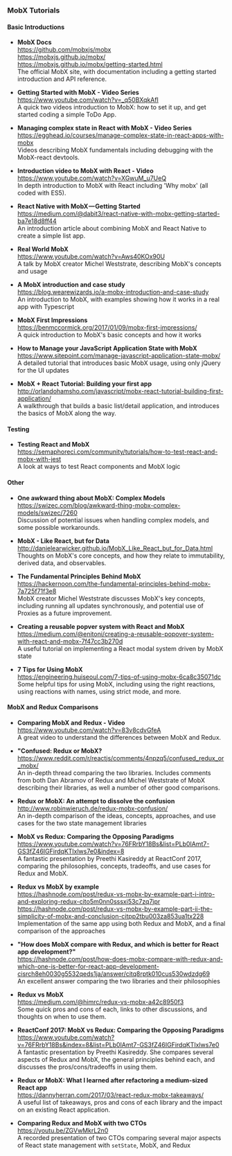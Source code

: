 ### MobX Tutorials


#### Basic Introductions
- **MobX Docs**  
  https://github.com/mobxjs/mobx  
  https://mobxjs.github.io/mobx/  
  https://mobxjs.github.io/mobx/getting-started.html  
  The official MobX site, with documentation including a getting started introduction and API reference.

- **Getting Started with MobX - Video Series**  
  https://www.youtube.com/watch?v=_q50BXqkAfI  
  A quick two videos introduction to MobX: how to set it up, and get started coding a simple ToDo App.

- **Managing complex state in React with MobX - Video Series**  
  https://egghead.io/courses/manage-complex-state-in-react-apps-with-mobx  
  Videos describing MobX fundamentals including debugging with the MobX-react devtools.

- **Introduction video to MobX with React - Video**  
  https://www.youtube.com/watch?v=XGwuM_u7UeQ  
  In depth introduction to MobX with React including 'Why mobx' (all coded with ES5).

- **React Native with MobX — Getting Started**  
  https://medium.com/@dabit3/react-native-with-mobx-getting-started-ba7e18d8ff44  
  An introduction article about combining MobX and React Native to create a simple list app.
  
- **Real World MobX**  
  https://www.youtube.com/watch?v=Aws40KOx90U  
  A talk by MobX creator Michel Weststrate, describing MobX's concepts and usage

- **A MobX introduction and case study**  
  https://blog.wearewizards.io/a-mobx-introduction-and-case-study  
  An introduction to MobX, with examples showing how it works in a real app with Typescript
  
- **MobX First Impressions**  
  https://benmccormick.org/2017/01/09/mobx-first-impressions/  
  A quick introduction to MobX's basic concepts and how it works
  
- **How to Manage your JavaScript Application State with MobX**  
  https://www.sitepoint.com/manage-javascript-application-state-mobx/  
  A detailed tutorial that introduces basic MobX usage, using only jQuery for the UI updates
  
- **MobX + React Tutorial: Building your first app**  
  http://orlandohamsho.com/javascript/mobx-react-tutorial-building-first-application/  
  A walkthrough that builds a basic list/detail application, and introduces the basics of MobX along the way.
  

#### Testing

- **Testing React and MobX**  
  https://semaphoreci.com/community/tutorials/how-to-test-react-and-mobx-with-jest  
  A look at ways to test React components and MobX logic
  

#### Other

- **One awkward thing about MobX: Complex Models**  
  https://swizec.com/blog/awkward-thing-mobx-complex-models/swizec/7260  
  Discussion of potential issues when handling complex models, and some possible workarounds.

- **MobX - Like React, but for Data**  
  http://danielearwicker.github.io/MobX_Like_React_but_for_Data.html  
  Thoughts on MobX's core concepts, and how they relate to immutability, derived data, and observables.
  
- **The Fundamental Principles Behind MobX**  
  https://hackernoon.com/the-fundamental-principles-behind-mobx-7a725f71f3e8  
  MobX creator Michel Weststrate discusses MobX's key concepts, including running all updates synchronously, and potential use of Proxies as a future improvement.
  
- **Creating a reusable popver system with React and MobX**  
  https://medium.com/@enitoni/creating-a-reusable-popover-system-with-react-and-mobx-7f47cc3b270d  
  A useful tutorial on implementing a React modal system driven by MobX state
  
- **7 Tips for Using MobX**  
  https://engineering.huiseoul.com/7-tips-of-using-mobx-6ca8c35071dc  
  Some helpful tips for using MobX, including using the right reactions, using reactions with names, using strict mode, and more.
  

#### MobX and Redux Comparisons

- **Comparing MobX and Redux - Video**  
  https://www.youtube.com/watch?v=83v8cdvGfeA  
A great video to understand the differences between MobX and Redux.

- **"Confused: Redux or MobX?**  
  https://www.reddit.com/r/reactjs/comments/4npzq5/confused_redux_or_mobx/  
  An in-depth thread comparing the two libraries. Includes comments from both Dan Abramov of Redux and Michel Weststrate of MobX describing their libraries, as well a number of other good comparisons.
  
- **Redux or MobX: An attempt to dissolve the confusion**  
  http://www.robinwieruch.de/redux-mobx-confusion/  
  An in-depth comparison of the ideas, concepts, approaches, and use cases for the two state management libraries
  
- **MobX vs Redux: Comparing the Opposing Paradigms**  
  https://www.youtube.com/watch?v=76FRrbY18Bs&list=PLb0IAmt7-GS3fZ46IGFirdqKTIxlws7e0&index=8  
  A fantastic presentation by Preethi Kasireddy at ReactConf 2017, comparing the philosophies, concepts, tradeoffs, and use cases for Redux and MobX.
  
- **Redux vs MobX by example**  
  https://hashnode.com/post/redux-vs-mobx-by-example-part-i-intro-and-exploring-redux-cito5m0nn0sssxi53c7zq7jpr  
  https://hashnode.com/post/redux-vs-mobx-by-example-part-ii-the-simplicity-of-mobx-and-conclusion-citpp2tbu003za853ua1tx228  
  Implementation of the same app using both Redux and MobX, and a final comparison of the approaches
  
- **"How does MobX compare with Redux, and which is better for React app development?"**  
  https://hashnode.com/post/how-does-mobx-compare-with-redux-and-which-one-is-better-for-react-app-development-cisrch8eh0030g5532qeds1ja/answer/citq8rptk010cus530wdzdg69  
  An excellent answer comparing the two libraries and their philosophies
  
- **Redux vs MobX**  
  https://medium.com/@himrc/redux-vs-mobx-a42c8950f3  
  Some quick pros and cons of each, links to other discussions, and thoughts on when to use them.

- **ReactConf 2017: MobX vs Redux: Comparing the Opposing Paradigms**  
  https://www.youtube.com/watch?v=76FRrbY18Bs&index=8&list=PLb0IAmt7-GS3fZ46IGFirdqKTIxlws7e0  
  A fantastic presentation by Preethi Kasireddy.  She compares several aspects of Redux and MobX, the general principles behind each, and discusses the pros/cons/tradeoffs in using them.
  
- **Redux or MobX: What I learned after refactoring a medium-sized React app**  
  https://dannyherran.com/2017/03/react-redux-mobx-takeaways/  
  A useful list of takeaways, pros and cons of each library and the impact on an existing React application.
  
- **Comparing Redux and MobX with two CTOs**  
  https://youtu.be/ZGVwMkrL2n0  
  A recorded presentation of two CTOs comparing several major aspects of React state management with `setState`, MobX, and Redux